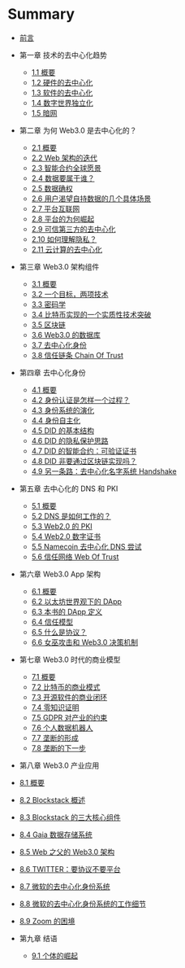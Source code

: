 # Summary

* [前言](intro.md)

* 第一章 技术的去中心化趋势
  * [1.1 概要](01-tech/intro.md)
  * [1.2 硬件的去中心化](01-tech/hardware.md)
  * [1.3 软件的去中心化](01-tech/opensource.md)
  * [1.4 数字世界独立化](01-tech/decouple.md)
  * [1.5 暗网](01-tech/dark.md)

* 第二章 为何 Web3.0 是去中心化的？
  * [2.1 概要](02-web3/intro.md)
  * [2.2 Web 架构的迭代](02-web3/history.md)
  * [2.3 智能合约全球愿景](02-web3/smart-c.md)
  * [2.4 数据要属于谁？](02-web3/who.md)
  * [2.5 数据确权](02-web3/own-data.md)
  * [2.6 用户渴望自持数据的几个具体场景](01-tech/cases.md)
  * [2.7 平台互联网](02-web3/platform.md)
  * [2.8 平台的为何崛起](02-web3/monoply.md)
  * [2.9 可信第三方的去中心化](02-web3/ttp.md)
  * [2.10 如何理解隐私？](02-web3/privacy.md)
  * [2.11 云计算的去中心化](02-web3/cloud.md)

* 第三章 Web3.0 架构组件
  * [3.1 概要](03-comp/intro.md)
  * [3.2 一个目标，两项技术](03-comp/123.md)
  * [3.3 密码学](03-comp/crypto.md)
  * [3.4 比特币实现的一个实质性技术突破](03-comp/bitcoin.md)
  * [3.5 区块链](03-comp/chain.md)
  * [3.6 Web3.0 的数据库](03-comp/base.md)
  * [3.7 去中心化身份](03-comp/did.md)
  * [3.8 信任链条 Chain Of Trust](03-comp/cot.md)

* 第四章 去中心化身份
  * [4.1 概要](04-did/intro.md)
  * [4.2 身份认证是怎样一个过程？](04-did/auth.md)
  * [4.3 身份系统的演化](04-did/evo.md)
  * [4.4 身份自主化](04-did/self-id.md)
  * [4.5 DID 的基本结构](04-did/details.md)
  * [4.6 DID 的隐私保护思路](04-did/privacy.md)
  * [4.7 DID 的智能合约：可验证证书](04-did/vc.md)
  * [4.8 DID 非要通过区块链实现吗？](04-did/why-chain.md)
  * [4.9 另一条路：去中心化名字系统 Handshake](04-did/handshake.md)

* 第五章 去中心化的 DNS 和 PKI
  * [5.1 概要](05-pki/intro.md)
  * [5.2 DNS 是如何工作的？](05-pki/dns.md)
  * [5.3 Web2.0 的 PKI](05-pki/pki.md)
  * [5.4 Web2.0 数字证书](05-pki/certificate.md)
  * [5.5 Namecoin 去中心化 DNS 尝试](05-pki/namecoin.md)
  * [5.6 信任网络 Web Of Trust](05-pki/wot.md)

* 第六章 Web3.0 App 架构
  * [6.1 概要](06-app/intro.md)
  * [6.2 以太坊世界观下的 DApp](06-app/e-dapp.md)
  * [6.3 本书的 DApp 定义](06-app/my-dapp.md)
  * [6.4 信任模型](06-app/upgrade.md)
  * [6.5 什么是协议？](06-app/protocol.md)
  * [6.6 女巫攻击和 Web3.0 决策机制](06-app/sybil.md)

* 第七章 Web3.0 时代的商业模型
  * [7.1 概要](07-model/intro.md)
  * [7.2 比特币的商业模式](07-model/co.md)
  * [7.3 开源软件的商业闭环](07-model/linux.md)
  * [7.4 零知识证明](07-model/zk.md)
  * [7.5 GDPR 对产业的约束](07-model/gdpr.md)
  * [7.6 个人数据机器人](07-model/sell.md)
  * [7.7 垄断的形成](07-model/monoply.md)
  * [7.8 垄断的下一步](07-model/mono.md)

* 第八章 Web3.0 产业应用
 * [8.1 概要](08-blsk/intro.md)
 * [8.2 Blockstack 概述](08-blsk/bs-intro.md)
 * [8.3 Blockstack 的三大核心组件](08-blsk/three.md)
 * [8.4 Gaia 数据存储系统](08-blsk/gaia.md)
 * [8.5 Web 之父的 Web3.0 架构](08-blsk/lee.md)
 * [8.6 TWITTER：要协议不要平台](08-blsk/p-n-p.md)
 * [8.7 微软的去中心化身份系统](08-blsk/micro.md)
 * [8.8 微软的去中心化身份系统的工作细节](08-blsk/get.md)
 * [8.9 Zoom 的困境](08-blsk/zoom.md)

* 第九章 结语
  * [9.1 个体的崛起](09-end/individual.md)
